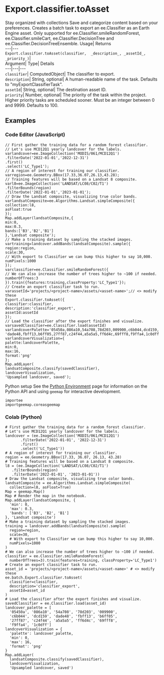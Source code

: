  
#  Export.classifier.toAsset 
Stay organized with collections  Save and categorize content based on your preferences. 
Creates a batch task to export an ee.Classifier as an Earth Engine asset. 
Only supported for ee.Classifier.smileRandomForest, ee.Classifier.smileCart, ee.Classifier.DecisionTree and ee.Classifier.DecisionTreeEnsemble.
Usage| Returns  
---|---  
`Export.classifier.toAsset(classifier,  _description_, _assetId_, _priority_)`|   
Argument|  Type| Details  
---|---|---  
`classifier`| ComputedObject| The classifier to export.  
`description`| String, optional| A human-readable name of the task. Defaults to "myExportClassifierTask".  
`assetId`| String, optional| The destination asset ID.  
`priority`| Number, optional| The priority of the task within the project. Higher priority tasks are scheduled sooner. Must be an integer between 0 and 9999. Defaults to 100.  
## Examples
### Code Editor (JavaScript)
```
// First gather the training data for a random forest classifier.
// Let's use MCD12Q1 yearly landcover for the labels.
varlandcover=ee.ImageCollection('MODIS/061/MCD12Q1')
.filterDate('2022-01-01','2022-12-31')
.first()
.select('LC_Type1');
// A region of interest for training our classifier.
varregion=ee.Geometry.BBox(17.33,36.07,26.13,43.28);
// Training features will be based on a Landsat 8 composite.
varl8=ee.ImageCollection('LANDSAT/LC08/C02/T1')
.filterBounds(region)
.filterDate('2022-01-01','2023-01-01');
// Draw the Landsat composite, visualizing true color bands.
varlandsatComposite=ee.Algorithms.Landsat.simpleComposite({
collection:l8,
asFloat:true
});
Map.addLayer(landsatComposite,{
min:0,
max:0.3,
bands:['B3','B2','B1']
},'Landsat composite');
// Make a training dataset by sampling the stacked images.
vartraining=landcover.addBands(landsatComposite).sample({
region:region,
scale:30,
// With export to Classifier we can bump this higher to say 10,000.
numPixels:1000
});
varclassifier=ee.Classifier.smileRandomForest({
// We can also increase the number of trees higher to ~100 if needed.
numberOfTrees:3
}).train({features:training,classProperty:'LC_Type1'});
// Create an export classifier task to run.
varassetId='projects/<project-name>/assets/<asset-name>';// <> modify these
Export.classifier.toAsset({
classifier:classifier,
description:'classifier_export',
assetId:assetId
});
// Load the classifier after the export finishes and visualize.
varsavedClassifier=ee.Classifier.load(assetId)
varlandcoverPalette='05450a,086a10,54a708,78d203,009900,c6b044,dcd159,'+
'dade48,fbff13,b6ff05,27ff87,c24f44,a5a5a5,ff6d4c,69fff8,f9ffa4,1c0dff';
varlandcoverVisualization={
palette:landcoverPalette,
min:0,
max:16,
format:'png'
};
Map.addLayer(
landsatComposite.classify(savedClassifier),
landcoverVisualization,
'Upsampled landcover, saved');
```

Python setup
See the [ Python Environment](https://developers.google.com/earth-engine/guides/python_install) page for information on the Python API and using `geemap` for interactive development.
```
importee
importgeemap.coreasgeemap
```

### Colab (Python)
```
# First gather the training data for a random forest classifier.
# Let's use MCD12Q1 yearly landcover for the labels.
landcover = (ee.ImageCollection('MODIS/061/MCD12Q1')
       .filterDate('2022-01-01', '2022-12-31')
       .first()
       .select('LC_Type1'))
# A region of interest for training our classifier.
region = ee.Geometry.BBox(17.33, 36.07, 26.13, 43.28)
# Training features will be based on a Landsat 8 composite.
l8 = (ee.ImageCollection('LANDSAT/LC08/C02/T1')
   .filterBounds(region)
   .filterDate('2022-01-01', '2023-01-01'))
# Draw the Landsat composite, visualizing true color bands.
landsatComposite = ee.Algorithms.Landsat.simpleComposite(
  collection=l8, asFloat=True)
Map = geemap.Map()
Map # Render the map in the notebook.
Map.addLayer(landsatComposite, {
  'min': 0,
  'max': 0.3,
  'bands': ['B3', 'B2', 'B1']
}, 'Landsat composite')
# Make a training dataset by sampling the stacked images.
training = landcover.addBands(landsatComposite).sample(
  region=region,
  scale=30,
  # With export to Classifier we can bump this higher to say 10,000.
  numPixels=1000
)
# We can also increase the number of trees higher to ~100 if needed.
classifier = ee.Classifier.smileRandomForest(
  numberOfTrees=3).train(features=training, classProperty='LC_Type1')
# Create an export classifier task to run.
asset_id = 'projects/<project-name>/assets/<asset-name>' # <> modify these
ee.batch.Export.classifier.toAsset(
  classifier=classifier,
  description='classifier_export',
  assetId=asset_id
)
# Load the classifier after the export finishes and visualize.
savedClassifier = ee.Classifier.load(asset_id)
landcover_palette = [
  '05450a', '086a10', '54a708', '78d203', '009900',
  'c6b044', 'dcd159', 'dade48', 'fbff13', 'b6ff05',
  '27ff87', 'c24f44', 'a5a5a5', 'ff6d4c', '69fff8',
  'f9ffa4', '1c0dff']
landcoverVisualization = {
  'palette': landcover_palette,
  'min': 0,
  'max': 16,
  'format': 'png'
}
Map.addLayer(
  landsatComposite.classify(savedClassifier),
  landcoverVisualization,
  'Upsampled landcover, saved')
```


